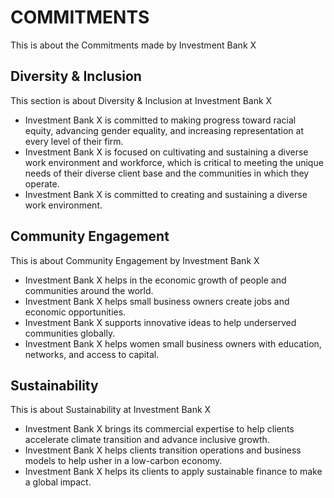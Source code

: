 # COMMITMENTS

This is about the Commitments made by Investment Bank X

## Diversity & Inclusion

This section is about Diversity & Inclusion at Investment Bank X

- Investment Bank X is committed to making progress toward racial equity, advancing gender equality, and increasing representation at every level of their firm.
- Investment Bank X is focused on cultivating and sustaining a diverse work environment and workforce, which is critical to meeting the unique needs of their diverse client base and the communities in which they operate.
- Investment Bank X is committed to creating and sustaining a diverse work environment.

## Community Engagement

This is about Community Engagement by Investment Bank X

- Investment Bank X helps in the economic growth of people and communities around the world.
- Investment Bank X helps small business owners create jobs and economic opportunities.
- Investment Bank X supports innovative ideas to help underserved communities globally.
- Investment Bank X helps women small business owners with education, networks, and access to capital.

## Sustainability

This is about Sustainability at Investment Bank X

- Investment Bank X brings its commercial expertise to help clients accelerate climate transition and advance inclusive growth.
- Investment Bank X helps clients transition operations and business models to help usher in a low-carbon economy.
- Investment Bank X helps its clients to apply sustainable finance to make a global impact.
